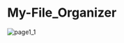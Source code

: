 # My-File_Organizer
![page1_1](https://user-images.githubusercontent.com/82670244/160374409-474f8c31-bfd4-4250-9f47-91e1689889ee.jpg)
